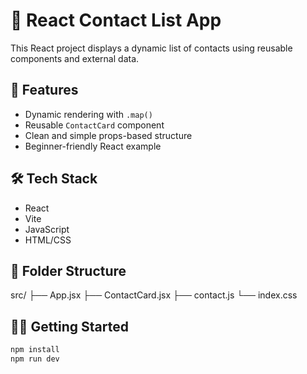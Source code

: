# 📱 React Contact List App

This React project displays a dynamic list of contacts using reusable components and external data.

## 🚀 Features

- Dynamic rendering with `.map()`
- Reusable `ContactCard` component
- Clean and simple props-based structure
- Beginner-friendly React example

## 🛠️ Tech Stack

- React
- Vite
- JavaScript
- HTML/CSS

## 📂 Folder Structure

src/
├── App.jsx
├── ContactCard.jsx
├── contact.js
└── index.css

## 🧑‍💻 Getting Started

```bash
npm install
npm run dev

```
